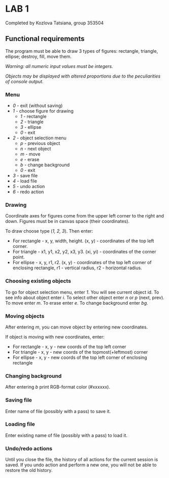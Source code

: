 # LAB 1
Completed by Kozlova Tatsiana, group 353504

## Functional requirements

The program must be able to draw 3 types of figures:
rectangle, triangle, ellipse; destroy, fill, move them.

_Warning: all numeric input values must be integers._

_Objects may be displayed with altered proportions due to the 
peculiarities of console output._

### Menu

* _0_ - exit (without saving)
* _1_ - choose figure for drawing
  * _1_ - rectangle
  * _2_ - triangle
  * _3_ - ellipse
  * _0_ - exit
* _2_ - object selection menu
  * _p_ - previous object
  * _n_ - next object
  * _m_ - move
  * _e_ - erase
  * _b_ - change background
  * _0_ - exit
* _3_ - save file
* _4_ - load file
* _5_ - undo action
* _6_ - redo action

### Drawing

Coordinate axes for figures come from the upper left
corner to the right and down. Figures must be in canvas
space (their coordinates). 

To draw choose type (_1, 2, 3_). Then enter:

* For rectangle - x, y, width, height. (x, y) - coordinates
of the top left corner. 
* For triangle - x1, y1, x2, y2, x3, y3. (xi, yi) - coordinates
of the corner point.
* For ellipse - x, y, r1, r2. (x, y) - coordinates of the top
left corner of enclosing rectangle, r1 - vertical radius, r2 -
horizontal radius.

### Choosing existing objects

To go for object selection menu, enter _1_. You will see current 
object id. To see info about object enter _i_. To select other 
object enter _n_ or _p_ (next, prev). To move enter _m_. To erase
enter _e_. To change background enter _bg_.

### Moving objects

After entering _m_, you can move object by entering new coordinates. 

If object is moving with new coordinates, enter:
* For rectangle - x, y - new coords of the top left corner
* For triangle - x, y - new coords of the topmost(+leftmost) corner
* For ellipse - x, y - new coords of the top left corner of 
enclosing rectangle

### Changing background

After entering _b_ print RGB-format color (#xxxxxx).

### Saving file 

Enter name of file (possibly with a pass) to save it.

### Loading file

Enter existing name of file (possibly with a pass) to load it.

### Undo/redo actions

Until you close the file, the history of all actions for the current
session is saved.
If you undo action and perform a new one, you will not be able to
restore the old history. 